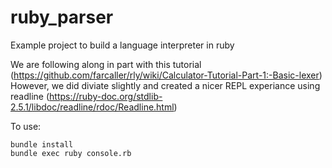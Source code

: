 # ruby_parser
Example project to build a language interpreter in ruby

We are following along in part with this tutorial (https://github.com/farcaller/rly/wiki/Calculator-Tutorial-Part-1:-Basic-lexer)
However, we did diviate slightly and created a nicer REPL experiance using readline (https://ruby-doc.org/stdlib-2.5.1/libdoc/readline/rdoc/Readline.html)

To use:

    bundle install
    bundle exec ruby console.rb


